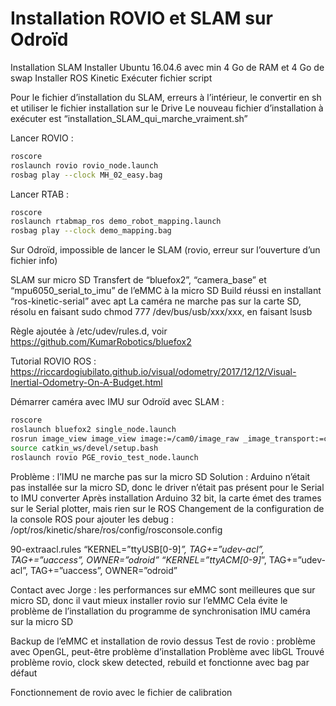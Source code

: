 # Installation ROVIO et SLAM sur Odroïd
Installation SLAM
Installer Ubuntu 16.04.6 avec min 4 Go de RAM et 4 Go de swap
Installer ROS Kinetic
Exécuter fichier script

Pour le fichier d’installation du SLAM, erreurs à l’intérieur, le convertir en sh et utiliser le fichier installation sur le Drive
Le nouveau fichier d’installation à exécuter est “installation_SLAM_qui_marche_vraiment.sh”

Lancer ROVIO : 
```sh
roscore
roslaunch rovio rovio_node.launch
rosbag play --clock MH_02_easy.bag
```

Lancer RTAB : 
```sh
roscore
roslaunch rtabmap_ros demo_robot_mapping.launch
rosbag play --clock demo_mapping.bag
```

Sur Odroïd, impossible de lancer le SLAM (rovio, erreur sur l’ouverture d’un fichier info)

SLAM sur micro SD
Transfert de “bluefox2”, “camera_base” et “mpu6050_serial_to_imu” de l’eMMC à la micro SD
Build réussi en installant “ros-kinetic-serial” avec apt
La caméra ne marche pas sur la carte SD, résolu en faisant
sudo chmod 777 /dev/bus/usb/xxx/xxx, en faisant lsusb

Règle ajoutée à /etc/udev/rules.d, voir https://github.com/KumarRobotics/bluefox2

Tutorial ROVIO ROS : https://riccardogiubilato.github.io/visual/odometry/2017/12/12/Visual-Inertial-Odometry-On-A-Budget.html

Démarrer caméra avec IMU sur Odroïd avec SLAM : 
```sh
roscore
roslaunch bluefox2 single_node.launch
rosrun image_view image_view image:=/cam0/image_raw _image_transport:=compressed
source catkin_ws/devel/setup.bash
roslaunch rovio PGE_rovio_test_node.launch
```

Problème : l’IMU ne marche pas sur la micro SD
Solution : Arduino n’était pas installée sur la micro SD, donc le driver n’était pas présent pour le Serial to IMU converter
Après installation Arduino 32 bit, la carte émet des trames sur le Serial plotter, mais rien sur le ROS
Changement de la configuration de la console ROS pour ajouter les debug : /opt/ros/kinetic/share/ros/config/rosconsole.config

90-extraacl.rules
“KERNEL=”ttyUSB[0-9]*”, TAG+=”udev-acl”, TAG+=”uaccess”, OWNER=”odroid”
“KERNEL=”ttyACM[0-9]*”, TAG+=”udev-acl”, TAG+=”uaccess”, OWNER=”odroid”

Contact avec Jorge : les performances sur eMMC sont meilleures que sur micro SD, donc il vaut mieux installer rovio sur l’eMMC
Cela évite le problème de l’installation du programme de synchronisation IMU caméra sur la micro SD

Backup de l’eMMC et installation de rovio dessus
Test de rovio : problème avec OpenGL, peut-être problème d’installation
Problème avec libGL
Trouvé problème rovio, clock skew detected, rebuild et fonctionne avec bag par défaut

Fonctionnement de rovio avec le fichier de calibration
